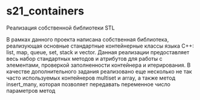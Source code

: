 # s21_containers
Реализация собственной библиотеки STL

В рамках данного проекта написана собственная библиотека, реализующая основные стандартные контейнерные классы языка С++: list, map, queue, set, stack и vector. 
Данная реализации предоставляет весь набор стандартных методов и атрибутов для работы с элементами, проверкой заполненности контейнера и итерирования. 
В качестве дополнительного задания реализовано еще несколько не так часто используемых контейнеров multiset и array, а также метод insert_many, которая позволяет передавать переменное число параметров метод
